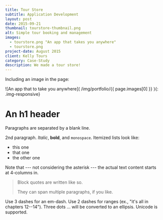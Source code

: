 ```yaml
---
title: Tour Store
subtitle: Application Development
layout: post
date: 2015-09-21
thumbnail: tourstore-thumbnail.png
alt: Simple tour booking and management
images:
  - tourstore.png "An app that takes you anywhere"
  - tourstore.png
project-date: August 2015
client: Kelly Tours
category: Case-Study
description: We made a tour store!
---
```


Including an image in the page:

![An app that to take you anywhere]( /img/portfolio/{{ page.images[0] }} ){: .img-responsive}

An h1 header
============

Paragraphs are separated by a blank line.

2nd paragraph. *Italic*, **bold**, and `monospace`. Itemized lists
look like:

  * this one
  * that one
  * the other one

Note that --- not considering the asterisk --- the actual text
content starts at 4-columns in.

> Block quotes are
> written like so.
>
> They can span multiple paragraphs,
> if you like.

Use 3 dashes for an em-dash. Use 2 dashes for ranges (ex., "it's all
in chapters 12--14"). Three dots ... will be converted to an ellipsis.
Unicode is supported.
